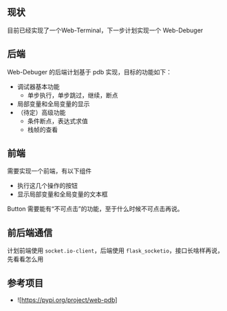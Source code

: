 ## 现状

目前已经实现了一个Web-Terminal，下一步计划实现一个 Web-Debuger

## 后端

Web-Debuger 的后端计划基于 pdb 实现，目标的功能如下：

- 调试器基本功能
    - 单步执行，单步跳过，继续，断点
- 局部变量和全局变量的显示
- （待定）高级功能
    - 条件断点，表达式求值
    - 栈帧的查看

## 前端

需要实现一个前端，有以下组件

- 执行这几个操作的按钮
- 显示局部变量和全局变量的文本框

Button 需要能有“不可点击”的功能，至于什么时候不可点击再说。

## 前后端通信

计划前端使用 `socket.io-client`，后端使用 `flask_socketio`，接口长啥样再说，先看看怎么用

## 参考项目
- ![https://pypi.org/project/web-pdb]

